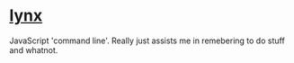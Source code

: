 # [lynx](https://soccerjoshnumbernine.github.io/lynx/)

JavaScript 'command line'. Really just assists me in remebering to do stuff and whatnot.
